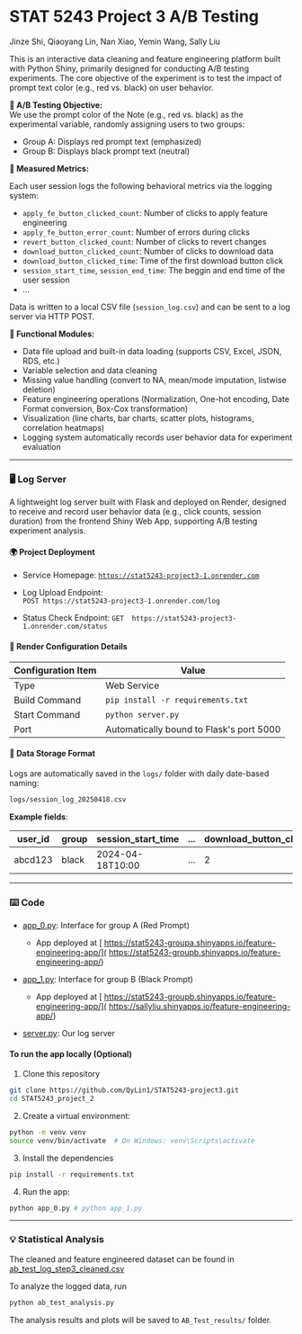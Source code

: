 # STAT 5243 Project 3 A/B Testing

Jinze Shi, Qiaoyang Lin, Nan Xiao, Yemin Wang, Sally Liu

This is an interactive data cleaning and feature engineering platform built with Python Shiny, primarily designed for conducting A/B testing experiments. The core objective of the experiment is to test the impact of prompt text color (e.g., red vs. black) on user behavior.

**🔬 A/B Testing Objective:**  
We use the prompt color of the Note (e.g., red vs. black) as the experimental variable, randomly assigning users to two groups:

- Group A: Displays red prompt text (emphasized)
- Group B: Displays black prompt text (neutral)

**🎯 Measured Metrics:**

Each user session logs the following behavioral metrics via the logging system:

- `apply_fe_button_clicked_count`: Number of clicks to apply feature engineering
- `apply_fe_button_error_count`: Number of errors during clicks
- `revert_button_clicked_count`: Number of clicks to revert changes
- `download_button_clicked_count`: Number of clicks to download data
- `download_button_clicked_time`: Time of the first download button click
- `session_start_time`, `session_end_time`: The beggin and end time of the user session
- ...

Data is written to a local CSV file (`session_log.csv`) and can be sent to a log server via HTTP POST.

**🧩 Functional Modules:**

- Data file upload and built-in data loading (supports CSV, Excel, JSON, RDS, etc.)
- Variable selection and data cleaning
- Missing value handling (convert to NA, mean/mode imputation, listwise deletion)
- Feature engineering operations (Normalization, One-hot encoding, Date Format conversion, Box-Cox transformation)
- Visualization (line charts, bar charts, scatter plots, histograms, correlation heatmaps)
- Logging system automatically records user behavior data for experiment evaluation



---

### 🖥️ Log Server

A lightweight log server built with Flask and deployed on Render, designed to receive and record user behavior data (e.g., click counts, session duration) from the frontend Shiny Web App, supporting A/B testing experiment analysis.


#### 🌍 Project Deployment

- Service Homepage: 
  [`https://stat5243-project3-1.onrender.com`](https://stat5243-project3-1.onrender.com)

- Log Upload Endpoint:  
  `POST https://stat5243-project3-1.onrender.com/log`

- Status Check Endpoint:
  `GET  https://stat5243-project3-1.onrender.com/status`


#### 🔧 Render Configuration Details
 
| Configuration Item    | Value                                   |
|-----------------------|-----------------------------------------|
| Type                  | Web Service                             |
| Build Command         | `pip install -r requirements.txt`       |
| Start Command         | `python server.py`                      |
| Port                  | Automatically bound to Flask's port 5000| 


#### 📁 Data Storage Format

Logs are automatically saved in the `logs/` folder with daily date-based naming:

```bash
logs/session_log_20250418.csv
```

**Example fields**:

| user_id | group | session_start_time | ... | download_button_clicked_count |
|---------|-------|--------------------|-----|-------------------------------|
| abcd123 | black | 2024-04-18T10:00   | ... | 2                             |


---
### ⌨️ Code

- [app_0.py](STAT5243_project_2/app_0.py): Interface for group A (Red Prompt)

  - App deployed at [ https://stat5243-groupa.shinyapps.io/feature-engineering-app/]( https://stat5243-groupb.shinyapps.io/feature-engineering-app/)

- [app_1.py](STAT5243_project_2/app_1.py): Interface for group B (Black Prompt) 

  - App deployed at [ https://stat5243-groupb.shinyapps.io/feature-engineering-app/](  https://sallyliu.shinyapps.io/feature-engineering-app/)

- [server.py](STAT5243_log_server/server.py): Our log server


#### To run the app locally (Optional)

1. Clone this repository

``` bash
git clone https://github.com/QyLin1/STAT5243-project3.git
cd STAT5243_project_2
```

2. Create a virtual environment:

```bash
python -m venv venv
source venv/bin/activate  # On Windows: venv\Scripts\activate
```

3. Install the dependencies

```bash
pip install -r requirements.txt
```

4. Run the app:

```bash
python app_0.py # python app_1.py
```

---

### 💡 Statistical Analysis

The cleaned and feature engineered dataset can be found in [ab_test_log_step3_cleaned.csv](ab_test_log_step3_cleaned.csv)

To analyze the logged data, run 
```bash
python ab_test_analysis.py
```

The analysis results and plots will be saved to `AB_Test_results/` folder. 

